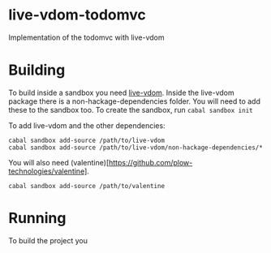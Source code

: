 # live-vdom-todomvc

Implementation of the todomvc with live-vdom

# Building

To build inside a sandbox you need [live-vdom](https://github.com/plow-technologies/live-vdom). Inside the live-vdom package there is a non-hackage-dependencies folder. You will need to add these to the sandbox too.
To create the sandbox, run `cabal sandbox init`

To add live-vdom and the other dependencies:
```
cabal sandbox add-source /path/to/live-vdom
cabal sandbox add-source /path/to/live-vdom/non-hackage-dependencies/*
```

You will also need (valentine)[https://github.com/plow-technologies/valentine].

```
cabal sandbox add-source /path/to/valentine
```


# Running

To build the project you 